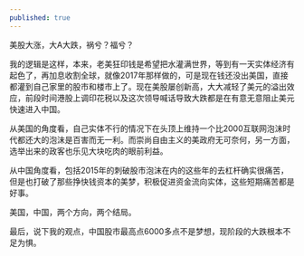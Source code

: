 ```yaml
---
published: true
---
```


美股大涨，大A大跌，祸兮？福兮？

我的逻辑是这样，本来，老美狂印钱是希望把水灌满世界，等到有一天实体经济有起色了，再加息收割全球，就像2017年那样做的，可是现在钱还没出美国，直接都灌到自己家里的股市和楼市上了。现在美股屡创新高，大大减轻了美元的溢出效应，前段时间港股上调印花税以及这次领导喊话导致大跌都是在有意无意阻止美元快速进入中国。

从美国的角度看，自己实体不行的情况下在头顶上维持一个比2000互联网泡沫时代都还大的泡沫是百害而无一利。而崇尚自由主义的美政府无可奈何，另一方面，选举出来的政客也乐见大块吃肉的眼前利益。

从中国角度看，包括2015年的刺破股市泡沫在内的这些年的去杠杆确实很痛苦，但是也打破了那些挣快钱资本的美梦，积极促进资金流向实体，这些短期痛苦都是好事。

美国，中国，两个方向，两个结局。

最后，说下我的观点，中国股市最高点6000多点不是梦想，现阶段的大跌根本不足为惧。